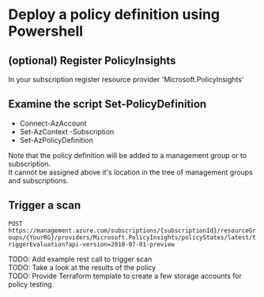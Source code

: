 # Deploy a policy definition using Powershell

## (optional) Register PolicyInsights

In your subscription register resource provider 'Microsoft.PolicyInsights'

## Examine the script Set-PolicyDefinition

- Connect-AzAccount
- Set-AzContext -Subscription
- Set-AzPolicyDefinition

Note that the policy definition will be added to a management group or to subscription.  
It cannot be assigned above it's location in the tree of management groups and subscriptions.

## Trigger a scan

`POST https://management.azure.com/subscriptions/{subscriptionId}/resourceGroups/{YourRG}/providers/Microsoft.PolicyInsights/policyStates/latest/triggerEvaluation?api-version=2018-07-01-preview`

TODO: Add example rest call to trigger scan  
TODO: Take a look at the results of the policy  
TODO: Provide Terraform template to create a few storage accounts for policy testing.
